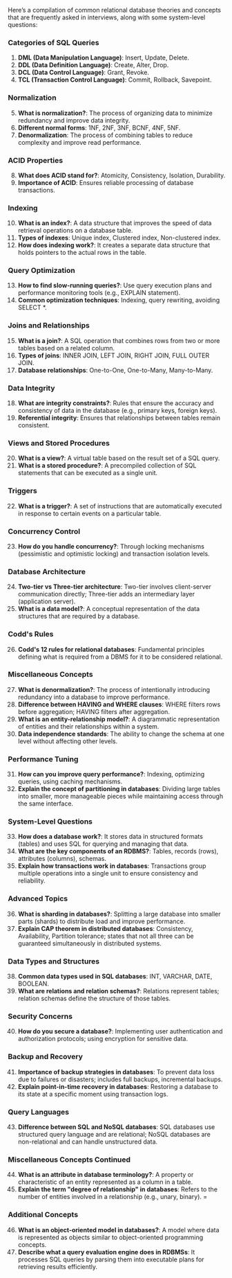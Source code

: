 Here’s a compilation of common relational database theories and concepts that are frequently asked in interviews, along with some system-level questions:

### Categories of SQL Queries
1. **DML (Data Manipulation Language)**: Insert, Update, Delete.
2. **DDL (Data Definition Language)**: Create, Alter, Drop.
3. **DCL (Data Control Language)**: Grant, Revoke.
4. **TCL (Transaction Control Language)**: Commit, Rollback, Savepoint.

### Normalization
5. **What is normalization?**: The process of organizing data to minimize redundancy and improve data integrity.
6. **Different normal forms**: 1NF, 2NF, 3NF, BCNF, 4NF, 5NF.
7. **Denormalization**: The process of combining tables to reduce complexity and improve read performance.

### ACID Properties
8. **What does ACID stand for?**: Atomicity, Consistency, Isolation, Durability.
9. **Importance of ACID**: Ensures reliable processing of database transactions.

### Indexing
10. **What is an index?**: A data structure that improves the speed of data retrieval operations on a database table.
11. **Types of indexes**: Unique index, Clustered index, Non-clustered index.
12. **How does indexing work?**: It creates a separate data structure that holds pointers to the actual rows in the table.

### Query Optimization
13. **How to find slow-running queries?**: Use query execution plans and performance monitoring tools (e.g., EXPLAIN statement).
14. **Common optimization techniques**: Indexing, query rewriting, avoiding SELECT *.

### Joins and Relationships
15. **What is a join?**: A SQL operation that combines rows from two or more tables based on a related column.
16. **Types of joins**: INNER JOIN, LEFT JOIN, RIGHT JOIN, FULL OUTER JOIN.
17. **Database relationships**: One-to-One, One-to-Many, Many-to-Many.

### Data Integrity
18. **What are integrity constraints?**: Rules that ensure the accuracy and consistency of data in the database (e.g., primary keys, foreign keys).
19. **Referential integrity**: Ensures that relationships between tables remain consistent.

### Views and Stored Procedures
20. **What is a view?**: A virtual table based on the result set of a SQL query.
21. **What is a stored procedure?**: A precompiled collection of SQL statements that can be executed as a single unit.

### Triggers
22. **What is a trigger?**: A set of instructions that are automatically executed in response to certain events on a particular table.

### Concurrency Control
23. **How do you handle concurrency?**: Through locking mechanisms (pessimistic and optimistic locking) and transaction isolation levels.

### Database Architecture
24. **Two-tier vs Three-tier architecture**: Two-tier involves client-server communication directly; Three-tier adds an intermediary layer (application server).
25. **What is a data model?**: A conceptual representation of the data structures that are required by a database.

### Codd's Rules
26. **Codd's 12 rules for relational databases**: Fundamental principles defining what is required from a DBMS for it to be considered relational.

### Miscellaneous Concepts
27. **What is denormalization?**: The process of intentionally introducing redundancy into a database to improve performance.
28. **Difference between HAVING and WHERE clauses**: WHERE filters rows before aggregation; HAVING filters after aggregation.
29. **What is an entity-relationship model?**: A diagrammatic representation of entities and their relationships within a system.
30. **Data independence standards**: The ability to change the schema at one level without affecting other levels.

### Performance Tuning
31. **How can you improve query performance?**: Indexing, optimizing queries, using caching mechanisms.
32. **Explain the concept of partitioning in databases**: Dividing large tables into smaller, more manageable pieces while maintaining access through the same interface.

### System-Level Questions
33. **How does a database work?**: It stores data in structured formats (tables) and uses SQL for querying and managing that data.
34. **What are the key components of an RDBMS?**: Tables, records (rows), attributes (columns), schemas.
35. **Explain how transactions work in databases**: Transactions group multiple operations into a single unit to ensure consistency and reliability.

### Advanced Topics
36. **What is sharding in databases?**: Splitting a large database into smaller parts (shards) to distribute load and improve performance.
37. **Explain CAP theorem in distributed databases**: Consistency, Availability, Partition tolerance; states that not all three can be guaranteed simultaneously in distributed systems.

### Data Types and Structures
38. **Common data types used in SQL databases**: INT, VARCHAR, DATE, BOOLEAN.
39. **What are relations and relation schemas?**: Relations represent tables; relation schemas define the structure of those tables.

### Security Concerns
40. **How do you secure a database?**: Implementing user authentication and authorization protocols; using encryption for sensitive data.

### Backup and Recovery
41. **Importance of backup strategies in databases**: To prevent data loss due to failures or disasters; includes full backups, incremental backups.
42. **Explain point-in-time recovery in databases**: Restoring a database to its state at a specific moment using transaction logs.

### Query Languages
43. **Difference between SQL and NoSQL databases**: SQL databases use structured query language and are relational; NoSQL databases are non-relational and can handle unstructured data.

### Miscellaneous Concepts Continued
44. **What is an attribute in database terminology?**: A property or characteristic of an entity represented as a column in a table.
45. **Explain the term "degree of relationship" in databases**: Refers to the number of entities involved in a relationship (e.g., unary, binary).
=
### Additional Concepts
46. **What is an object-oriented model in databases?**: A model where data is represented as objects similar to object-oriented programming concepts.
47. **Describe what a query evaluation engine does in RDBMSs**: It processes SQL queries by parsing them into executable plans for retrieving results efficiently.

